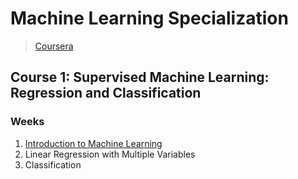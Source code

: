 # Machine Learning Specialization

> [Coursera](https://www.coursera.org/specializations/machine-learning-introduction)

## Course 1: Supervised Machine Learning: Regression and Classification

### Weeks

1. [Introduction to Machine Learning](./course1/week1/README.md)
2. Linear Regression with Multiple Variables
3. Classification